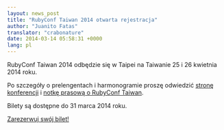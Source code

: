 ```yaml
---
layout: news_post
title: "RubyConf Taiwan 2014 otwarta rejestracja"
author: "Juanito Fatas"
translator: "crabonature"
date: 2014-03-14 05:58:31 +0000
lang: pl
---
```


RubyConf Taiwan 2014 odbędzie się w Taipei na Taiwanie 25 i 26 kwietnia 2014 roku.

Po szczegóły o prelengentach i harmonogramie proszę odwiedzić [stronę konferencji](http://rubyconf.tw/2014/) i [notkę prasową o RubyConf Taiwan](http://rubytaiwan.tumblr.com/post/79134654151/rubyconftaiwan2014-press-release-en).

Bilety są dostępne do 31 marca 2014 roku.

[Zarezerwuj swój bilet!](http://rubytaiwan.kktix.cc/events/rubyconftw2014?locale=en)
